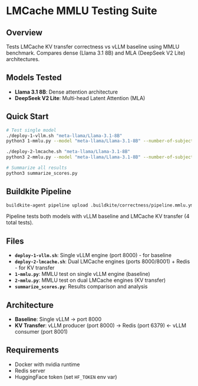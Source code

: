 # LMCache MMLU Testing Suite

## Overview
Tests LMCache KV transfer correctness vs vLLM baseline using MMLU benchmark.
Compares dense (Llama 3.1 8B) and MLA (DeepSeek V2 Lite) architectures.

## Models Tested
- **Llama 3.1 8B**: Dense attention architecture
- **DeepSeek V2 Lite**: Multi-head Latent Attention (MLA)

## Quick Start
```bash
# Test single model
./deploy-1-vllm.sh "meta-llama/Llama-3.1-8B"
python3 1-mmlu.py --model "meta-llama/Llama-3.1-8B" --number-of-subjects 15

./deploy-2-lmcache.sh "meta-llama/Llama-3.1-8B"  
python3 2-mmlu.py --model "meta-llama/Llama-3.1-8B" --number-of-subjects 15

# Summarize all results
python3 summarize_scores.py
```

## Buildkite Pipeline
```bash
buildkite-agent pipeline upload .buildkite/correctness/pipeline.mmlu.yml
```

Pipeline tests both models with vLLM baseline and LMCache KV transfer (4 total tests).

## Files
- **`deploy-1-vllm.sh`**: Single vLLM engine (port 8000) - for baseline
- **`deploy-2-lmcache.sh`**: Dual LMCache engines (ports 8000/8001) + Redis - for KV transfer
- **`1-mmlu.py`**: MMLU test on single vLLM engine (baseline)
- **`2-mmlu.py`**: MMLU test on dual LMCache engines (KV transfer)
- **`summarize_scores.py`**: Results comparison and analysis

## Architecture
- **Baseline**: Single vLLM → port 8000
- **KV Transfer**: vLLM producer (port 8000) → Redis (port 6379) ← vLLM consumer (port 8001)

## Requirements
- Docker with nvidia runtime
- Redis server  
- HuggingFace token (set `HF_TOKEN` env var)